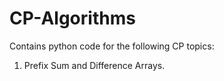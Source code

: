 # CP-Algorithms

Contains python code for the following CP topics:
1. Prefix Sum and Difference Arrays.
